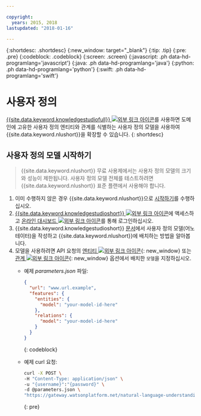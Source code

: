 ```yaml
---

copyright:
  years: 2015, 2018
lastupdated: "2018-01-16"

---
```


{:shortdesc: .shortdesc}
{:new_window: target="_blank"}
{:tip: .tip}
{:pre: .pre}
{:codeblock: .codeblock}
{:screen: .screen}
{:javascript: .ph data-hd-programlang='javascript'}
{:java: .ph data-hd-programlang='java'}
{:python: .ph data-hd-programlang='python'}
{:swift: .ph data-hd-programlang='swift'}

# 사용자 정의

[{{site.data.keyword.knowledgestudiofull}} ![외부 링크 아이콘](../../icons/launch-glyph.svg "외부 링크 아이콘")](https://ibm.biz/watsonknowledgestudio)를 사용하면 도메인에 고유한 사용자 정의 엔티티와 관계를 식별하는 사용자 정의 모델을 사용하여 {{site.data.keyword.nlushort}}을 확장할 수 있습니다.
{: shortdesc}

## 사용자 정의 모델 시작하기

> {{site.data.keyword.nlushort}} 무료 사용제에서는 사용자 정의 모델의 크기와 성능이 제한됩니다. 사용자 정의 모델 전체를 테스트하려면 {{site.data.keyword.nlushort}} 표준 플랜에서 사용해야 합니다.

1. 이미 수행하지 않은 경우 {{site.data.keyword.nlushort}}으로 [시작하기](/docs/services/natural-language-understanding/getting-started.html)를 수행하십시오.
1. [{{site.data.keyword.knowledgestudioshort}} ![외부 링크 아이콘](../../icons/launch-glyph.svg "외부 링크 아이콘")](https://www.ibm.com/us-en/marketplace/supervised-machine-learning/purchase#product-header-top)에 액세스하고 [온라인 대시보드 ![외부 링크 아이콘](../../icons/launch-glyph.svg "외부 링크 아이콘")](https://gateway.watsonplatform.net/knowledge-studio/ui/dashboard/)를 통해 로그인하십시오.
1. {{site.data.keyword.knowledgestudioshort}} [문서](/docs/services/knowledge-studio/index.html)에서 사용자 정의 모델(어노테이터)을 작성하고 {{site.data.keyword.nlushort}}에 배치하는 방법을 알아봅니다.
1. 모델을 사용하려면 API 요청의
[엔티티 ![외부 링크 아이콘](../../icons/launch-glyph.svg "외부 링크 아이콘")](https://www.ibm.com/watson/developercloud/natural-language-understanding/api/v1/#entities){: new_window} 또는
[관계 ![외부 링크 아이콘](../../icons/launch-glyph.svg "외부 링크 아이콘")](https://www.ibm.com/watson/developercloud/natural-language-understanding/api/v1/#relations){: new_window} 옵션에서 배치한 `모델`을 지정하십시오.
    - 예제 *parameters.json* 파일:

        ```json
        {
          "url": "www.url.example",
          "features": {
            "entities": {
              "model": "your-model-id-here"
            },
            "relations": {
              "model": "your-model-id-here"
            }
          }
        }
        ```
        {: codeblock}
    
    - 예제 curl 요청:

        ```bash
        curl -X POST \
        -H "Content-Type: application/json" \
        -u "{username}":"{password}" \
        -d @parameters.json \
        "https://gateway.watsonplatform.net/natural-language-understanding/api/v1/analyze?version=2017-02-27"
        ```
        {: pre}

